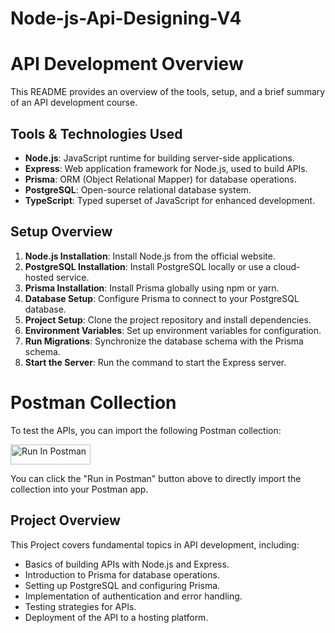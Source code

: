 # Node-js-Api-Designing-V4

# API Development Overview

This README provides an overview of the tools, setup, and a brief summary of an API development course.

## Tools & Technologies Used

- **Node.js**: JavaScript runtime for building server-side applications.
- **Express**: Web application framework for Node.js, used to build APIs.
- **Prisma**: ORM (Object Relational Mapper) for database operations.
- **PostgreSQL**: Open-source relational database system.
- **TypeScript**: Typed superset of JavaScript for enhanced development.

## Setup Overview

1. **Node.js Installation**: Install Node.js from the official website.
2. **PostgreSQL Installation**: Install PostgreSQL locally or use a cloud-hosted service.
3. **Prisma Installation**: Install Prisma globally using npm or yarn.
4. **Database Setup**: Configure Prisma to connect to your PostgreSQL database.
5. **Project Setup**: Clone the project repository and install dependencies.
6. **Environment Variables**: Set up environment variables for configuration.
7. **Run Migrations**: Synchronize the database schema with the Prisma schema.
8. **Start the Server**: Run the command to start the Express server.

# Postman Collection

To test the APIs, you can import the following Postman collection:

<!-- Start of "Run in Postman" Button -->
[<img src="https://run.pstmn.io/button.svg" alt="Run In Postman" style="width: 128px; height: 32px;">]([https://app.getpostman.com/run-collection/20448680-ac6c5e0d-b183-46c0-b702-91f41b022295?action=collection%2Ffork&source=rip_markdown&collection-url=entityId%3D20448680-ac6c5e0d-b183-46c0-b702-91f41b022295%26entityType%3Dcollection%26workspaceId%3D401fc04a-5924-4338-b601-95ccd22e7893](https://www.postman.com/blue-capsule-190996/workspace/job-application/collection/20448680-b82957da-1c45-4f38-96e0-db378c25272f?action=share&creator=20448680))


<!-- End of "Run in Postman" Button -->

You can click the "Run in Postman" button above to directly import the collection into your Postman app.


## Project Overview

This Project covers fundamental topics in API development, including:

- Basics of building APIs with Node.js and Express.
- Introduction to Prisma for database operations.
- Setting up PostgreSQL and configuring Prisma.
- Implementation of authentication and error handling.
- Testing strategies for APIs.
- Deployment of the API to a hosting platform.


